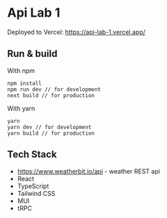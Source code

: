 # Api Lab 1
Deployed to Vercel: https://api-lab-1.vercel.app/
## Run & build
With npm
```
npm install
npm run dev // for development
next build // for production
```
With yarn
```
yarn
yarn dev // for development
yarn build // for production
```

## Tech Stack
- https://www.weatherbit.io/api - weather REST api
- React
- TypeScript
- Tailwind CSS
- MUI
- tRPC


